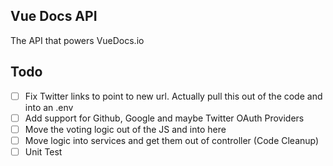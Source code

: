 Vue Docs API
--------------

The API that powers VueDocs.io

## Todo
- [ ] Fix Twitter links to point to new url.  Actually pull this out of the code and into an .env
- [ ] Add support for Github, Google and maybe Twitter OAuth Providers
- [ ] Move the voting logic out of the JS and into here
- [ ] Move logic into services and get them out of controller (Code Cleanup)
- [ ] Unit Test
